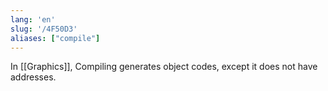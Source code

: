 ```yaml
---
lang: 'en'
slug: '/4F50D3'
aliases: ["compile"]
---
```


In [[Graphics]], Compiling generates object codes, except it does not have addresses.